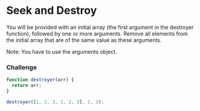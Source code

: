# Seek and Destroy

You will be provided with an initial array (the first argument in the destroyer function), followed by one or more arguments. Remove all elements from the initial array that are of the same value as these arguments.

Note: You have to use the arguments object.

### Challenge

```javascript
function destroyer(arr) {
  return arr;
}

destroyer([1, 2, 3, 1, 2, 3], 2, 3);
```
